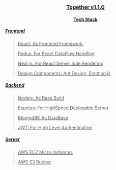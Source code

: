 <h3 align="center"><a href="http://www.toogether.ml">Together v1.1.0</h3>

<h4 align="center">Tech Stack</h4>

##### Frontend 
>React: As Frontend Framework,
> 
>Redux: For React DataFlow Handling
> 
>Next.js: For React Server Side Rendering
> 
>Design Components: Ant Design, Emotion.js
> 
##### Backend 
>Nodejs: As Base Build 
> 
>Express: For HighSpeed Deployable Server
> 
>MongoDB: As DataBase
> 
>JWT: For High Level Authentication
##### Server
>AWS EC2 Micro Instances
> 
>AWS S3 Bucket

